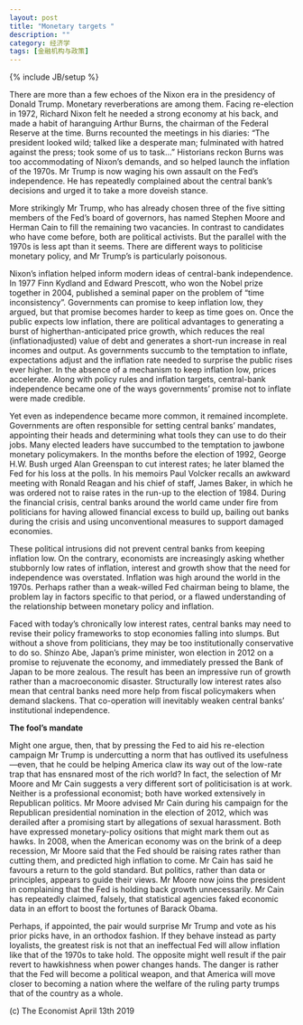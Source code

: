 ```yaml
---
layout: post
title: "Monetary targets "
description: ""
category: 经济学
tags: [金融机构与政策]
---
```

{% include JB/setup %}


<p>There are more than a few echoes of the Nixon era in the presidency of Donald Trump. Monetary reverberations are among them. Facing re-election in 1972, Richard Nixon felt he needed a strong economy at his back, and made a habit of haranguing Arthur Burns, the chairman of the Federal Reserve at the time. Burns recounted the meetings in his diaries: “The president looked wild; talked like a desperate man; fulminated with hatred against the press; took some of us to task…” Historians reckon Burns was too accommodating of Nixon’s demands, and so helped launch the inflation of the 1970s. Mr Trump is now waging his own assault on the Fed’s independence. He has repeatedly complained about the central bank’s decisions and urged it to take a more doveish stance.</p>


<p>More strikingly Mr Trump, who has already chosen three of the five sitting members of the Fed’s board of governors, has named Stephen Moore and Herman Cain to fill the remaining two vacancies. In contrast to candidates who have come before, both are political activists. But the parallel with the 1970s is less apt than it seems. There are different ways to politicise monetary policy, and Mr Trump’s is particularly poisonous.</p>


<p>Nixon’s inflation helped inform modern ideas of central-bank independence. In 1977 Finn Kydland and Edward Prescott, who won the Nobel prize together in 2004, published a seminal paper on the problem of “time inconsistency”. Governments can promise to keep inflation low, they argued, but that promise becomes harder to keep as time goes on. Once the public expects low inflation, there are political advantages to generating a burst of higherthan-anticipated price growth, which reduces the real (inflationadjusted) value of debt and generates a short-run increase in real incomes and output. As governments succumb to the temptation to inflate, expectations adjust and the inflation rate needed to surprise the public rises ever higher. In the absence of a mechanism to keep inflation low, prices accelerate. Along with policy rules and
inflation targets, central-bank independence became one of the ways governments’ promise not to inflate were made credible.</p>



<p>Yet even as independence became more common, it remained incomplete. Governments are often responsible for setting central banks’ mandates, appointing their heads and determining what tools they can use to do their jobs. Many elected leaders have succumbed to the temptation to jawbone monetary policymakers. In the months before the election of 1992, George H.W. Bush urged Alan Greenspan to cut interest rates; he later blamed the Fed for his loss at the polls. In his memoirs Paul Volcker recalls an awkward meeting with Ronald Reagan and his chief of staff, James Baker, in which he was ordered not to raise rates in the run-up to the election of 1984. During the financial crisis, central banks around the world came under fire from politicians for having allowed financial excess to build up, bailing out banks during the crisis and using unconventional measures to support damaged economies.</p>

<p> These political intrusions did not prevent central banks from keeping inflation low. On the contrary, economists are increasingly
asking whether stubbornly low rates of inflation, interest and growth show that the need for independence was overstated. Inflation was high around the world in the 1970s. Perhaps rather than a weak-willed Fed chairman being to blame, the problem lay in factors specific to that period, or a flawed understanding of the relationship between monetary policy and inflation.</p>
<p> Faced with today’s chronically low interest rates, central banks may need to revise their policy frameworks to stop economies falling into slumps. But without a shove from politicians, they may be too institutionally conservative to do so. Shinzo Abe, Japan’s prime minister, won election in 2012 on a promise to rejuvenate the economy, and immediately pressed the Bank of Japan to be more zealous. The result has been an impressive run of growth rather than a macroeconomic disaster. Structurally low interest rates also mean that central banks need more help from fiscal policymakers when demand slackens. That co-operation will inevitably weaken central banks’ institutional independence.</p>

<p> <strong>The fool’s mandate</strong></p>
<p> Might one argue, then, that by pressing the Fed to aid his re-election campaign Mr Trump is undercutting a norm that has outlived its usefulness—even, that he could be helping America claw its way out of the low-rate trap that has ensnared most of the rich world? In fact, the selection of Mr Moore and Mr Cain suggests a very different sort of politicisation is at work. Neither is a professional economist; both have worked extensively in Republican politics. Mr Moore advised Mr Cain during his campaign for the Republican presidential nomination in the election of 2012, which was derailed after a promising start by allegations of sexual harassment. Both have expressed monetary-policy ositions that might mark them out as hawks. In 2008, when the American economy was on the brink of a deep recession, Mr Moore said that the Fed
should be raising rates rather than cutting them, and predicted high inflation to come. Mr Cain has said he favours a return to the gold standard. But politics, rather than data or principles, appears to guide their views. Mr Moore now joins the president in complaining
that the Fed is holding back growth unnecessarily. Mr Cain has repeatedly claimed, falsely, that statistical agencies faked economic data in an effort to boost the fortunes of Barack Obama.</p>
<p>Perhaps, if appointed, the pair would surprise Mr Trump and vote as his prior picks have, in an orthodox fashion. If they behave instead as party loyalists, the greatest risk is not that an ineffectual Fed will allow inflation like that of the 1970s to take hold. The opposite
might well result if the pair revert to hawkishness when power changes hands. The danger is rather that the Fed will become a political weapon, and that America will move closer to becoming a nation where the welfare of the ruling party trumps that of the country as a whole. </p>


<p> </p>
<p>(c) The Economist April 13th 2019 </p>
